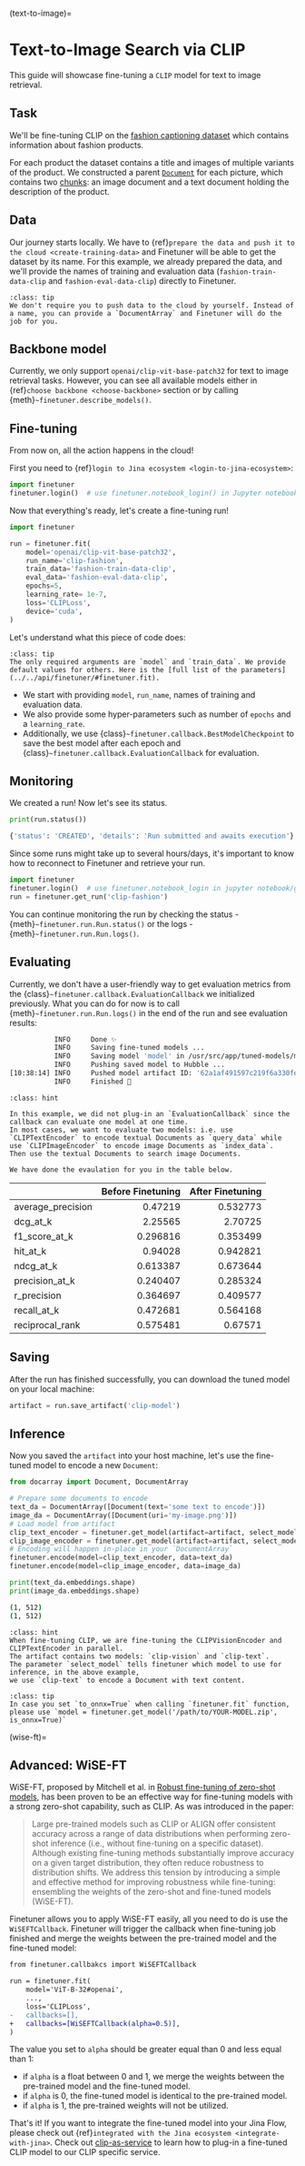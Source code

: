 (text-to-image)=
# Text-to-Image Search via CLIP

This guide will showcase fine-tuning a `CLIP` model for text to image retrieval.

## Task
We'll be fine-tuning CLIP on the [fashion captioning dataset](https://github.com/xuewyang/Fashion_Captioning) which contains information about fashion products.

For each product the dataset contains a title and images of multiple variants of the product. We constructed a parent [`Document`](https://docarray.jina.ai/fundamentals/document/#document) for each picture, which contains two [chunks](https://docarray.jina.ai/fundamentals/document/nested/#nested-structure): an image document and a text document holding the description of the product.


## Data
Our journey starts locally. We have to {ref}`prepare the data and push it to the cloud <create-training-data>` and Finetuner will be able to get the dataset by its name. For this example,
we already prepared the data, and we'll provide the names of training and evaluation data (`fashion-train-data-clip` and `fashion-eval-data-clip`) directly to Finetuner.

```{admonition} 
:class: tip
We don't require you to push data to the cloud by yourself. Instead of a name, you can provide a `DocumentArray` and Finetuner will do the job for you.
```


## Backbone model
Currently, we only support `openai/clip-vit-base-patch32` for text to image retrieval tasks. However, you can see all available models either in {ref}`choose backbone <choose-backbone>` section or by calling {meth}`~finetuner.describe_models()`.


## Fine-tuning
From now on, all the action happens in the cloud! 

First you need to {ref}`login to Jina ecosystem <login-to-jina-ecosystem>`:
```python
import finetuner
finetuner.login()  # use finetuner.notebook_login() in Jupyter notebook or Google Colab
```

Now that everything's ready, let's create a fine-tuning run!

```python
import finetuner

run = finetuner.fit(
    model='openai/clip-vit-base-patch32',
    run_name='clip-fashion',
    train_data='fashion-train-data-clip',
    eval_data='fashion-eval-data-clip',
    epochs=5,
    learning_rate= 1e-7,
    loss='CLIPLoss',
    device='cuda',
)
```
Let's understand what this piece of code does:
```{admonition} finetuner.fit parameters
:class: tip
The only required arguments are `model` and `train_data`. We provide default values for others. Here is the [full list of the parameters](../../api/finetuner/#finetuner.fit). 
```
* We start with providing `model`, `run_name`, names of training and evaluation data.
* We also provide some hyper-parameters such as number of `epochs` and a `learning_rate`.
* Additionally, we use {class}`~finetuner.callback.BestModelCheckpoint` to save the best model after each epoch and {class}`~finetuner.callback.EvaluationCallback` for evaluation.

  
## Monitoring

We created a run! Now let's see its status.
```python
print(run.status())
```

```bash
{'status': 'CREATED', 'details': 'Run submitted and awaits execution'}
```

Since some runs might take up to several hours/days, it's important to know how to reconnect to Finetuner and retrieve your run.

```python
import finetuner
finetuner.login()  # use finetuner.notebook_login in jupyter notebook/google colab
run = finetuner.get_run('clip-fashion')
```

You can continue monitoring the run by checking the status - {meth}`~finetuner.run.Run.status()` or the logs - {meth}`~finetuner.run.Run.logs()`.


## Evaluating
Currently, we don't have a user-friendly way to get evaluation metrics from the {class}`~finetuner.callback.EvaluationCallback` we initialized previously.
What you can do for now is to call {meth}`~finetuner.run.Run.logs()` in the end of the run and see evaluation results:

```bash
           INFO     Done ✨                                                                              __main__.py:219
           INFO     Saving fine-tuned models ...                                                         __main__.py:222
           INFO     Saving model 'model' in /usr/src/app/tuned-models/model ...                          __main__.py:233
           INFO     Pushing saved model to Hubble ...                                                    __main__.py:240
[10:38:14] INFO     Pushed model artifact ID: '62a1af491597c219f6a330fe'                                 __main__.py:246
           INFO     Finished 🚀                                                                          __main__.py:248
```

```{admonition} Evaluation of CLIP
:class: hint

In this example, we did not plug-in an `EvaluationCallback` since the callback can evaluate one model at one time.
In most cases, we want to evaluate two models: i.e. use `CLIPTextEncoder` to encode textual Documents as `query_data` while use `CLIPImageEncoder` to encode image Documents as `index_data`.
Then use the textual Documents to search image Documents.

We have done the evaulation for you in the table below.
```

|                   | Before Finetuning | After Finetuning |
|:------------------|---------:|---------:|
| average_precision | 0.47219  | 0.532773 |
| dcg_at_k          | 2.25565  | 2.70725  |
| f1_score_at_k     | 0.296816 | 0.353499 |
| hit_at_k          | 0.94028  | 0.942821 |
| ndcg_at_k         | 0.613387 | 0.673644 |
| precision_at_k    | 0.240407 | 0.285324 |
| r_precision       | 0.364697 | 0.409577 |
| recall_at_k       | 0.472681 | 0.564168 |
| reciprocal_rank   | 0.575481 | 0.67571  |

## Saving

After the run has finished successfully, you can download the tuned model on your local machine:
```python
artifact = run.save_artifact('clip-model')
```

## Inference

Now you saved the `artifact` into your host machine,
let's use the fine-tuned model to encode a new `Document`:

```python
from docarray import Document, DocumentArray

# Prepare some documents to encode
text_da = DocumentArray([Document(text='some text to encode')])
image_da = DocumentArray([Document(uri='my-image.png')])
# Load model from artifact
clip_text_encoder = finetuner.get_model(artifact=artifact, select_model='clip-text')
clip_image_encoder = finetuner.get_model(artifact=artifact, select_model='clip-vision')
# Encoding will happen in-place in your `DocumentArray`
finetuner.encode(model=clip_text_encoder, data=text_da)
finetuner.encode(model=clip_image_encoder, data=image_da)

print(text_da.embeddings.shape)
print(image_da.embeddings.shape)
```

```bash
(1, 512)
(1, 512)
```

```{admonition} what is select_model?
:class: hint
When fine-tuning CLIP, we are fine-tuning the CLIPVisionEncoder and CLIPTextEncoder in parallel.
The artifact contains two models: `clip-vision` and `clip-text`.
The parameter `select_model` tells finetuner which model to use for inference, in the above example,
we use `clip-text` to encode a Document with text content.
```

```{admonition} Inference with ONNX
:class: tip
In case you set `to_onnx=True` when calling `finetuner.fit` function,
please use `model = finetuner.get_model('/path/to/YOUR-MODEL.zip', is_onnx=True)`
```

(wise-ft)=
## Advanced: WiSE-FT 

WiSE-FT, proposed by Mitchell et al. in [Robust fine-tuning of zero-shot models](https://arxiv.org/abs/2109.01903),
has been proven to be an effective way for fine-tuning models with a strong zero-shot capability,
such as CLIP.
As was introduced in the paper:

> Large pre-trained models such as CLIP or ALIGN offer consistent accuracy across a range of data distributions when performing zero-shot inference (i.e., without fine-tuning on a specific dataset). Although existing fine-tuning methods substantially improve accuracy on a given target distribution, they often reduce robustness to distribution shifts. We address this tension by introducing a simple and effective method for improving robustness while fine-tuning: ensembling the weights of the zero-shot and fine-tuned models (WiSE-FT).

Finetuner allows you to apply WiSE-FT easily,
all you need to do is use the `WiSEFTCallback`.
Finetuner will trigger the callback when fine-tuning job finished and merge the weights between the pre-trained model and the fine-tuned model:

```diff
from finetuner.callbakcs import WiSEFTCallback

run = finetuner.fit(
    model='ViT-B-32#openai',
    ...,
    loss='CLIPLoss',
-   callbacks=[],
+   callbacks=[WiSEFTCallback(alpha=0.5)],
)
```

The value you set to `alpha` should be greater equal than 0 and less equal than 1:

+ if `alpha` is a float between 0 and 1, we merge the weights between the pre-trained model and the fine-tuned model.
+ if `alpha` is 0, the fine-tuned model is identical to the pre-trained model.
+ if `alpha` is 1, the pre-trained weights will not be utilized.


That's it! If you want to integrate the fine-tuned model into your Jina Flow, please check out {ref}`integrated with the Jina ecosystem <integrate-with-jina>`.
Check out [clip-as-service](https://clip-as-service.jina.ai/user-guides/finetuner/?highlight=finetuner#fine-tune-models) to learn how to plug-in a fine-tuned CLIP model to our CLIP specific service.